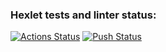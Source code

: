 ### Hexlet tests and linter status:
[![Actions Status](https://github.com/fey/devops-for-programmers-project-lvl1/workflows/hexlet-check/badge.svg)](https://github.com/fey/devops-for-programmers-project-lvl1/actions)
[![Push Status](https://github.com/fey/devops-for-programmers-project-lvl1/workflows/push/badge.svg)](https://github.com/fey/devops-for-programmers-project-lvl1/actions)